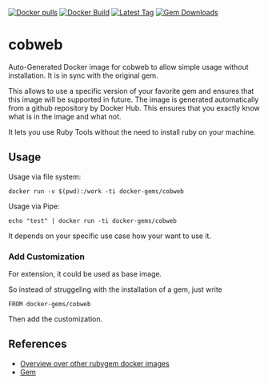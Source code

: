 [![Docker pulls](https://img.shields.io/docker/pulls/rubygem/cobweb.svg)](https://hub.docker.com/r/rubygem/cobweb/)
[![Docker Build](https://img.shields.io/docker/automated/rubygem/cobweb.svg)](https://hub.docker.com/r/rubygem/cobweb/)
[![Latest Tag](https://img.shields.io/github/tag/docker-rubygem/cobweb.svg)](https://hub.docker.com/r/rubygem/cobweb/)
[![Gem Downloads](https://img.shields.io/gem/dt/cobweb.svg)](https://rubygems.org/gems/cobweb/)
# cobweb

Auto-Generated Docker image for cobweb to allow simple usage without installation.
It is in sync with the original gem.

This allows to use a specific version of your favorite gem and ensures that this image will be supported in future.
The image is generated automatically from a github repository by Docker Hub.
This ensures that you exactly know what is in the image and what not.

It lets you use Ruby Tools without the need to install ruby on your machine.

## Usage

Usage via file system:

`docker run -v $(pwd):/work -ti docker-gems/cobweb`

Usage via Pipe:

`echo "test" | docker run -ti docker-gems/cobweb`

It depends on your specific use case how your want to use it.

### Add Customization

For extension, it could be used as base image.

So instead of struggeling with the installation of a gem, just write

`FROM docker-gems/cobweb`

Then add the customization.

## References

 - [Overview over other rubygem docker images](https://github.com/thinkbot/docker-rubygem)
 - [Gem](https://rubygems.org/gems/cobweb/)
